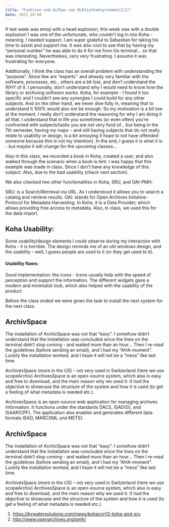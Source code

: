 ```yaml
---
title: "Funktion und Aufbau von Bibliotheksystemen(2/2)"
date: 2021-10-08
---
```

If last week was emoji with a head explosion, this week was with a double explosion! I was one of the unfortunate, who couldn’t log in into Koha - meaning, I needed support. I am super grateful to Sebastian for taking his time to assist and support me. It was also cool to see that by having my “personal number” he was able to do it for me from his terminal… so that was interesting. Nevertheless, very very frustrating. I assume it was frustrating for everyone. 

Additionally, I think the class has an overall problem with understanding the “purpose”. Since few are “experts'' and already very familiar with the software, processes, etc., others are a bit lost, and don’t understand the WHY of it. I personally, don’t understand why I would need to know how the library or archiving software works. Koha, for example - I found it too specific and I couldn’t see any synergies I could build for any other subjects. And on the other hand, we never dive fully in, meaning that to understand it 100% would also not be enough. So my motivation is a bit low at the moment. I really don’t understand the reasoning for why I am doing it all that. I understand that in life you sometimes (or even often) you’re confronted with subjects/tasks you are not very fond of… but being in the 7th semester, having my major - and still having subjects that do not really relate to usability or design, is a bit annoying (I hope to not have offended someone because this is not my intention). In the end, I guess it is what it is - but maybe it will change for the upcoming classes…

Also in this class, we recorded a book in Koha, created a user, and also walked through the scenario when a book is lent. I was happy that this example was made in class. Since I don’t have any knowledge of this subject. Also, due to the bad usability (check next section). 

We also checked two other functionalities in Koha, SRU, and OAI-PMH. 

SRU: is a Search/Retrieval via URL. As I understood it allows you to search a catalog and retrieve results. 
OAI: stands for Open Archives Initiative-Protocol for Metadata Harvesting. In Koha, it is a Data Provider, which allows providing free access to metadata. Also, in class, we used this for the data import. 

## Koha Usability:

Some usability/design elements I could observe during my interaction with Koha - it is horrible. The design reminds me of an old windows design, and the usability - well, I guess people are used to it (or they get used to it). 

#### Usability flaws:

Good implementation: the icons - Icons usually help with the speed of perception and support the information. The different widgets gave a modern and minimalist look, which also helped with the usability of the product. 

Before the class ended we were given the task to install the next system for the next class. 

## ArchivSpace 
The installation of ArchivSpace was not that “easy”. I somehow didn’t understand that the installation was concluded since the lines on the terminal didn’t stop coming - and waited more than an hour… Then I re-read the guidelines (before sending an email), and I had my “AHA-moment”. Luckily the installation worked, and I hope it will not be a “mess” like last time.   

ArchivesSpace (more in the US) - not very used in Switzerland (here we use scopeArchiv) 
ArchivesSpace is an open-source system, which also is easy and free to download, and the main reason why we used it.  It had the objective to showcase the structure of the system and how it is used (to get a feeling of what metadata is needed etc.).

ArchivesSpace is an open-source web application for managing archives information. It functions under the standards DACS, ISAD(G), and  ISAAR(CPF). The application also enables and generates different data formats (EAD, MARCXML und METS). 

## ArchivSpace 
The installation of ArchivSpace was not that “easy”. I somehow didn’t understand that the installation was concluded since the lines on the terminal didn’t stop coming - and waited more than an hour… Then I re-read the guidelines (before sending an email), and I had my “AHA-moment”. Luckily the installation worked, and I hope it will not be a “mess” like last time.   

ArchivesSpace (more in the US) - not very used in Switzerland (here we use scopeArchiv) 
ArchivesSpace is an open-source system, which also is easy and free to download, and the main reason why we used it.  It had the objective to showcase and the structure of the system and how it is used (to get a feeling of what metadata is needed etc.).

1. https://bywatersolutions.com/news/kohacon12-koha-and-sru
2. http://www.openarchives.org/pmh/
